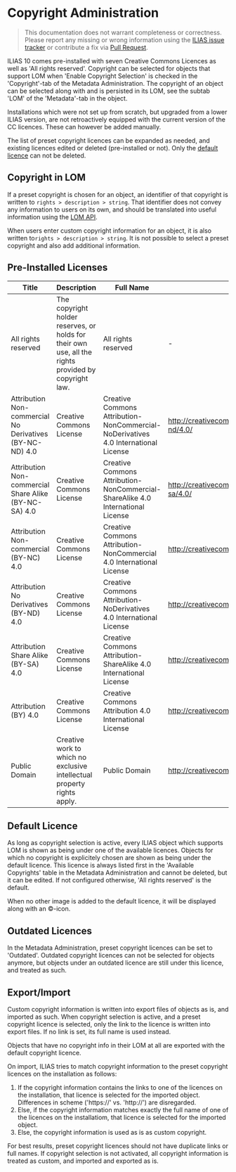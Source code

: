 # Copyright Administration

> This documentation does not warrant completeness or correctness. Please report any
missing or wrong information using the [ILIAS issue tracker](https://mantis.ilias.de)
or contribute a fix via [Pull Request](../../../../docs/development/contributing.md#pull-request-to-the-repositories).

ILIAS 10 comes pre-installed with seven Creative Commons Licences as well
as 'All rights reserved'. Copyright can be selected for objects that support
LOM when 'Enable Copyright Selection' is checked in the 'Copyright'-tab
of the Metadata Administration. The copyright of an object can be selected
along with and is persisted in its LOM, see the subtab 'LOM' of the
'Metadata'-tab in the object.

Installations which were not set up from scratch, but upgraded from a
lower ILIAS version, are not retroactively equipped with the current
version of the CC licences. These can however be added manually.

The list of preset copyright licences can be expanded as needed,
and existing licences edited or deleted (pre-installed or not).
Only the [default licence](#default-licence) can not be deleted.

## Copyright in LOM

If a preset copyright is chosen for an object, an identifier of
that copyright is written to `rights > description > string`.
That identifier does not convey any information to users on its own,
and should be translated into useful information using the
[LOM API](api.md).

When users enter custom copyright information for an object, it
is also written to`rights > description > string`. It is not
possible to select a preset copyright and also add additional
information.

## Pre-Installed Licenses

| Title                                                    | Description                                                                                          | Full Name                                                                          | URL                                               | Image URL                                                                   |
|----------------------------------------------------------|------------------------------------------------------------------------------------------------------|------------------------------------------------------------------------------------|---------------------------------------------------|-----------------------------------------------------------------------------|
| All rights reserved                                      | The copyright holder reserves, or holds for their own use, all the rights provided by copyright law. | All rights reserved                                                                | -                                                 | -                                                                           |
| Attribution Non-commercial No Derivatives (BY-NC-ND) 4.0 | Creative Commons License                                                                             | Creative Commons Attribution-NonCommercial-NoDerivatives 4.0 International License | http://creativecommons.org/licenses/by-nc-nd/4.0/ | https://mirrors.creativecommons.org/presskit/buttons/88x31/svg/by-nc-nd.svg |
| Attribution Non-commercial Share Alike (BY-NC-SA) 4.0    | Creative Commons License                                                                             | Creative Commons Attribution-NonCommercial-ShareAlike 4.0 International License    | http://creativecommons.org/licenses/by-nc-sa/4.0/ | https://mirrors.creativecommons.org/presskit/buttons/88x31/svg/by-nc-sa.svg |
| Attribution Non-commercial (BY-NC) 4.0                   | Creative Commons License                                                                             | Creative Commons Attribution-NonCommercial 4.0 International License               | http://creativecommons.org/licenses/by-nc/4.0/    | https://mirrors.creativecommons.org/presskit/buttons/88x31/svg/by-nc.svg    |
| Attribution No Derivatives (BY-ND) 4.0                   | Creative Commons License                                                                             | Creative Commons Attribution-NoDerivatives 4.0 International License               | http://creativecommons.org/licenses/by-nd/4.0/    | https://mirrors.creativecommons.org/presskit/buttons/88x31/svg/by-nd.svg    |
| Attribution Share Alike (BY-SA) 4.0                      | Creative Commons License                                                                             | Creative Commons Attribution-ShareAlike 4.0 International License                  | http://creativecommons.org/licenses/by-sa/4.0/    | https://mirrors.creativecommons.org/presskit/buttons/88x31/svg/by-sa.svg    |
| Attribution (BY) 4.0                                     | Creative Commons License                                                                             | Creative Commons Attribution 4.0 International License                             | http://creativecommons.org/licenses/by/4.0/       | https://mirrors.creativecommons.org/presskit/buttons/88x31/svg/by.svg       |
| Public Domain                                            | Creative work to which no exclusive intellectual property rights apply.                              | Public Domain                                                                      | http://creativecommons.org/publicdomain/zero/1.0/ | https://mirrors.creativecommons.org/presskit/buttons/88x31/svg/cc-zero.svg  |

## Default Licence

As long as copyright selection is active, every ILIAS object which supports
LOM is shown as being under one of the available licences. Objects for which
no copyright is explicitely chosen are shown as being under the default
licence. This licence is always listed first in the 'Available Copyrights' table in
the Metadata Administration and cannot be deleted, but it can be edited. If 
not configured otherwise, 'All rights reserved' is the default.

When no other image is added to the default licence, it will be
displayed along with an ©-icon.

## Outdated Licences

In the Metadata Administration, preset copyright licences can
be set to 'Outdated'. Outdated copyright licences can not be
selected for objects anymore, but objects under an outdated
licence are still under this licence, and treated as such.

## Export/Import

Custom copyright information is written into export files of
objects as is, and imported as such. When copyright selection
is active, and a preset copyright licence is selected, only the
link to the licence is written into export files. If no link is
set, its full name is used instead.

Objects that have no copyright info in their LOM at all are
exported with the default copyright licence.

On import, ILIAS tries to match copyright information to the
preset copyright licences on the installation as follows:

1. If the copyright information contains the links to one of
   the licences on the installation, that licence is selected for
   the imported object. Differences in scheme ('https://' vs.
   'http://') are disregarded.
2. Else, if the copyright information matches exactly the full
   name of one of the licences on the installatiom, that licence
   is selected for the imported object.
3. Else, the copyright information is used as is as custom
   copyright.

For best results, preset copyright licences should not have
duplicate links or full names. If copyright selection is not
activated, all copyright information is treated as custom, and
imported and exported as is.

